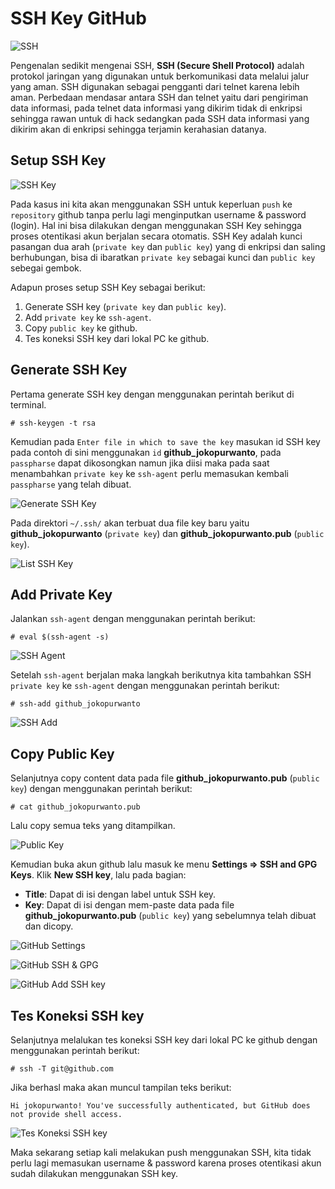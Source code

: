# SSH Key GitHub
![SSH](https://user-images.githubusercontent.com/32213421/119216965-2a103a00-bb01-11eb-8e15-e626a62ee96c.JPG)

Pengenalan sedikit mengenai SSH, **SSH (Secure Shell Protocol)** adalah protokol jaringan yang digunakan untuk berkomunikasi data melalui jalur yang aman. SSH digunakan sebagai pengganti dari telnet karena lebih aman. Perbedaan mendasar antara SSH dan telnet yaitu dari pengiriman data informasi, pada telnet data informasi yang dikirim tidak di enkripsi sehingga rawan untuk di hack sedangkan pada SSH data informasi yang dikirim akan di enkripsi sehingga terjamin kerahasian datanya.

## Setup SSH Key

![SSH Key](https://user-images.githubusercontent.com/32213421/119216966-2bd9fd80-bb01-11eb-9f9b-ee21974a0953.JPG)

Pada kasus ini kita akan menggunakan SSH untuk keperluan `push` ke `repository` github tanpa perlu lagi menginputkan username & password (login). Hal ini bisa dilakukan dengan menggunakan SSH Key sehingga proses otentikasi akun berjalan secara otomatis. SSH Key adalah kunci pasangan dua arah (`private key` dan `public key`) yang di enkripsi dan saling berhubungan, bisa di ibaratkan `private key` sebagai kunci dan `public key` sebegai gembok. 

Adapun proses setup SSH Key sebagai berikut:
1.	Generate SSH key (`private key` dan `public key`).
2.	Add `private key` ke `ssh-agent`.
3.	Copy `public key` ke github.
4.	Tes koneksi SSH key dari lokal PC ke github.

## Generate SSH Key

Pertama generate SSH key dengan menggunakan perintah berikut di terminal.
```
# ssh-keygen -t rsa
```
Kemudian pada `Enter file in which to save the key` masukan id SSH key pada contoh di sini menggunakan `id` **github_jokopurwanto**, pada `passpharse` dapat dikosongkan namun jika diisi maka pada saat menambahkan `private key` ke `ssh-agent` perlu memasukan kembali `passpharse` yang telah dibuat.

![Generate SSH Key](https://user-images.githubusercontent.com/32213421/119176597-80479380-ba95-11eb-9d5b-f1d90b66ec2f.png)

Pada direktori `~/.ssh/` akan terbuat dua file key baru yaitu **github_jokopurwanto** (`private key`) dan **github_jokopurwanto.pub** (`public key`).

![List SSH Key](https://user-images.githubusercontent.com/32213421/119176601-8178c080-ba95-11eb-978c-44145a2f114a.png)

## Add Private Key
Jalankan `ssh-agent` dengan menggunakan perintah berikut:
```
# eval $(ssh-agent -s) 
```

![SSH Agent](https://user-images.githubusercontent.com/32213421/119176602-82115700-ba95-11eb-9291-05d88fe2ca2e.png)

Setelah `ssh-agent` berjalan maka langkah berikutnya kita tambahkan SSH `private key` ke `ssh-agent` dengan menggunakan perintah berikut:
```
# ssh-add github_jokopurwanto
```

![SSH Add](https://user-images.githubusercontent.com/32213421/119176603-82a9ed80-ba95-11eb-961a-db5bdf03b2f0.png)

## Copy Public Key
Selanjutnya copy content data pada file **github_jokopurwanto.pub** (`public key`) dengan menggunakan perintah berikut:
```
# cat github_jokopurwanto.pub 
```
Lalu copy semua teks yang ditampilkan.

![Public Key](https://user-images.githubusercontent.com/32213421/119176604-82a9ed80-ba95-11eb-87d9-947c39e95b37.png)

Kemudian buka akun github lalu masuk ke menu **Settings => SSH and GPG Keys**. Klik **New SSH key**, lalu pada bagian:
- **Title**: Dapat di isi dengan label untuk SSH key.
- **Key**: Dapat di isi dengan mem-paste data pada file **github_jokopurwanto.pub** (`public key`) yang sebelumnya telah dibuat dan dicopy.

![GitHub Settings](https://user-images.githubusercontent.com/32213421/119176607-83428400-ba95-11eb-8b10-c1d1070f692d.png)

![GitHub SSH & GPG](https://user-images.githubusercontent.com/32213421/119176610-83db1a80-ba95-11eb-82e7-f13d5b77dae3.png)

![GitHub Add SSH key](https://user-images.githubusercontent.com/32213421/119176611-83db1a80-ba95-11eb-8a84-addc2db0f615.png)

## Tes Koneksi SSH key
Selanjutnya melalukan tes koneksi SSH key dari lokal PC ke github dengan menggunakan perintah berikut:
```
# ssh -T git@github.com 
```
Jika berhasl maka akan muncul tampilan teks berikut:

`Hi jokopurwanto! You've successfully authenticated, but GitHub does not provide shell access.`

![Tes Koneksi SSH key](https://user-images.githubusercontent.com/32213421/119176612-8473b100-ba95-11eb-9270-01c4565bd681.png)

Maka sekarang setiap kali melakukan push menggunakan SSH, kita tidak perlu lagi memasukan username & password karena proses otentikasi akun sudah dilakukan menggunakan SSH key.
